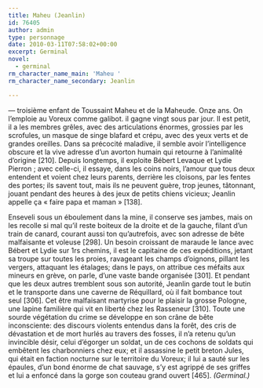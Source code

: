 ```yaml
---
title: Maheu (Jeanlin)
id: 76405
author: admin
type: personnage
date: 2010-03-11T07:58:02+00:00
excerpt: Germinal
novel:
  - germinal
rm_character_name_main: 'Maheu '
rm_character_name_secondary: Jeanlin

---
```

— troisième enfant de Toussaint Maheu et de la Maheude. Onze ans. On l’emploie au Voreux comme galibot. il gagne vingt sous par jour. Il est petit, il a les membres grêles, avec des articulations énormes, grossies par les scrofules, un masque de singe blafard et crépu, avec des yeux verts et de grandes oreilles. Dans sa précocité maladive, il semble avoir l’intelligence obscure et la vive adresse d’un avorton humain qui retourne à l’animalité d’origine [210]. Depuis longtemps, il exploite Bébert Levaque et Lydie Pierron ; avec celle-ci, il essaye, dans les coins noirs, l’amour que tous deux entendent et voient chez leurs parents, derrière les cloisons, par les fentes des portes; ils savent tout, mais ils ne peuvent guère, trop jeunes, tâtonnant, jouant pendant des heures à des jeux de petits chiens vicieux; Jeanlin appelle ça « faire papa et maman » [138].

Enseveli sous un éboulement dans la mine, il conserve ses jambes, mais on les recolle si mal qu’il reste boiteux de la droite et de la gauche, filant d’un train de canard, courant aussi ton qu’autrefois, avec son adresse de bête malfaisante et voleuse [298]. Un besoin croissant de maraude le lance avec Bébert et Lydie sur 1rs chemins, il est le capitaine de ces expéditions, jetant sa troupe sur toutes les proies, ravageant les champs d’oignons, pillant les vergers, attaquant les étalages; dans le pays, on attribue ces méfaits aux mineurs en grève, on parle, d’une vaste bande organisée [301]. Et pendant que les deux autres tremblent sous son autorité, Jeanlin garde tout le butin et le transporte dans une caverne de Réquillard, où il fait bombance tout seul [306]. Cet être malfaisant martyrise pour le plaisir la grosse Pologne, une lapine familière qui vit en liberté chez les Rasseneur [310]. Toute une sourde végétation du crime se développe en son crâne de bête inconsciente: des discours violents entendus dans la forêt, des cris de dévastation et de mort hurlés au travers des fosses, il n’a retenu qu’un invincible désir, celui d’égorger un soldat, un de ces cochons de soldats qui embêtent les charbonniers chez eux; et il assassine le petit breton Jules, qui était en faction nocturne sur le territoire du Voreux; il lui a sauté sur les épaules, d’un bond énorme de chat sauvage, s’y est agrippé de ses griffes et lui a enfoncé dans la gorge son couteau grand ouvert [465]. _(Germinal.)_